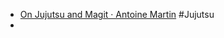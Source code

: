 - [On Jujutsu and Magit &#183; Antoine Martin](https://blog.alarsyo.net/posts/2025/02/on-jujutsu-and-magit/) #Jujutsu
-